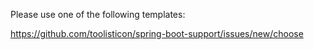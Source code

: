 Please use one of the following templates:

https://github.com/toolisticon/spring-boot-support/issues/new/choose
